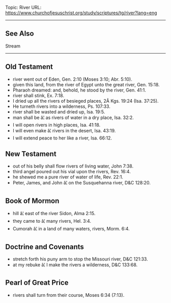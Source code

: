 Topic: River
URL: https://www.churchofjesuschrist.org/study/scriptures/tg/river?lang=eng

---

## See Also

Stream

---

## Old Testament

- river went out of Eden, Gen. 2:10 (Moses 3:10; Abr. 5:10).
- given this land, from the river of Egypt unto the great river, Gen. 15:18.
- Pharaoh dreamed: and, behold, he stood by the river, Gen. 41:1.
- river shall stink, Ex. 7:18.
- I dried up all the rivers of besieged places, 2Â Kgs. 19:24 (Isa. 37:25).
- He turneth rivers into a wilderness, Ps. 107:33.
- river shall be wasted and dried up, Isa. 19:5.
- man shall be â¦ as rivers of water in a dry place, Isa. 32:2.
- I will open rivers in high places, Isa. 41:18.
- I will even make â¦ rivers in the desert, Isa. 43:19.
- I will extend peace to her like a river, Isa. 66:12.

## New Testament

- out of his belly shall flow rivers of living water, John 7:38.
- third angel poured out his vial upon the rivers, Rev. 16:4.
- he shewed me a pure river of water of life, Rev. 22:1.
- Peter, James, and John â¦ on the Susquehanna river, D&C 128:20.

## Book of Mormon

- hill â¦ east of the river Sidon, Alma 2:15.
- they came to â¦ many rivers, Hel. 3:4.
- Cumorah â¦ in a land of many waters, rivers, Morm. 6:4.

## Doctrine and Covenants

- stretch forth his puny arm to stop the Missouri river, D&C 121:33.
- at my rebuke â¦ I make the rivers a wilderness, D&C 133:68.

## Pearl of Great Price

- rivers shall turn from their course, Moses 6:34 (7:13).

